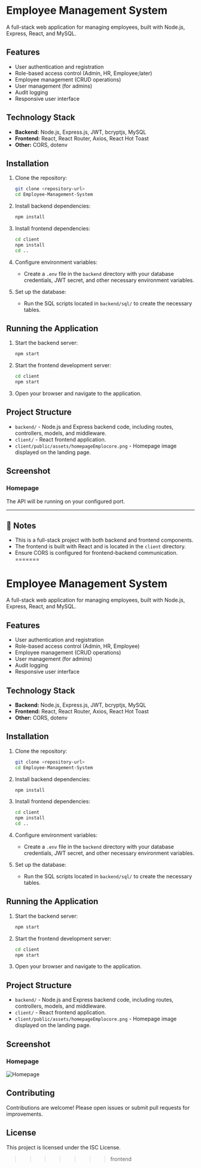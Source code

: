 # Employee Management System

A full-stack web application for managing employees, built with Node.js, Express, React, and MySQL.

## Features

- User authentication and registration
- Role-based access control (Admin, HR, Employee;later)
- Employee management (CRUD operations)
- User management (for admins)
- Audit logging
- Responsive user interface

## Technology Stack

- **Backend:** Node.js, Express.js, JWT, bcryptjs, MySQL
- **Frontend:** React, React Router, Axios, React Hot Toast
- **Other:** CORS, dotenv

## Installation

1. Clone the repository:
   ```bash
   git clone <repository-url>
   cd Employee-Management-System
   ```

2. Install backend dependencies:
   ```bash
   npm install
   ```

3. Install frontend dependencies:
   ```bash
   cd client
   npm install
   cd ..
   ```

4. Configure environment variables:
   - Create a `.env` file in the `backend` directory with your database credentials, JWT secret, and other necessary environment variables.

5. Set up the database:
   - Run the SQL scripts located in `backend/sql/` to create the necessary tables.

## Running the Application

1. Start the backend server:
   ```bash
   npm start
   ```

2. Start the frontend development server:
   ```bash
   cd client
   npm start
   ```

3. Open your browser and navigate to the application.

## Project Structure

- `backend/` - Node.js and Express backend code, including routes, controllers, models, and middleware.
- `client/` - React frontend application.
- `client/public/assets/homepageEmplocore.png` - Homepage image displayed on the landing page.

## Screenshot

### Homepage
The API will be running on your configured port.

---

## 📌 Notes

- This is a full-stack project with both backend and frontend components.
- The frontend is built with React and is located in the `client` directory.
- Ensure CORS is configured for frontend-backend communication.
=======
# Employee Management System

A full-stack web application for managing employees, built with Node.js, Express, React, and MySQL.

## Features

- User authentication and registration
- Role-based access control (Admin, HR, Employee)
- Employee management (CRUD operations)
- User management (for admins)
- Audit logging
- Responsive user interface

## Technology Stack

- **Backend:** Node.js, Express.js, JWT, bcryptjs, MySQL
- **Frontend:** React, React Router, Axios, React Hot Toast
- **Other:** CORS, dotenv

## Installation

1. Clone the repository:
   ```bash
   git clone <repository-url>
   cd Employee-Management-System
   ```

2. Install backend dependencies:
   ```bash
   npm install
   ```

3. Install frontend dependencies:
   ```bash
   cd client
   npm install
   cd ..
   ```

4. Configure environment variables:
   - Create a `.env` file in the `backend` directory with your database credentials, JWT secret, and other necessary environment variables.

5. Set up the database:
   - Run the SQL scripts located in `backend/sql/` to create the necessary tables.

## Running the Application

1. Start the backend server:
   ```bash
   npm start
   ```

2. Start the frontend development server:
   ```bash
   cd client
   npm start
   ```

3. Open your browser and navigate to the application.

## Project Structure

- `backend/` - Node.js and Express backend code, including routes, controllers, models, and middleware.
- `client/` - React frontend application.
- `client/public/assets/homepageEmplocore.png` - Homepage image displayed on the landing page.

## Screenshot

### Homepage

![Homepage](client/public/assets/homepageEmplocore.png)

## Contributing

Contributions are welcome! Please open issues or submit pull requests for improvements.

## License

This project is licensed under the ISC License.
>>>>>>> frontend
